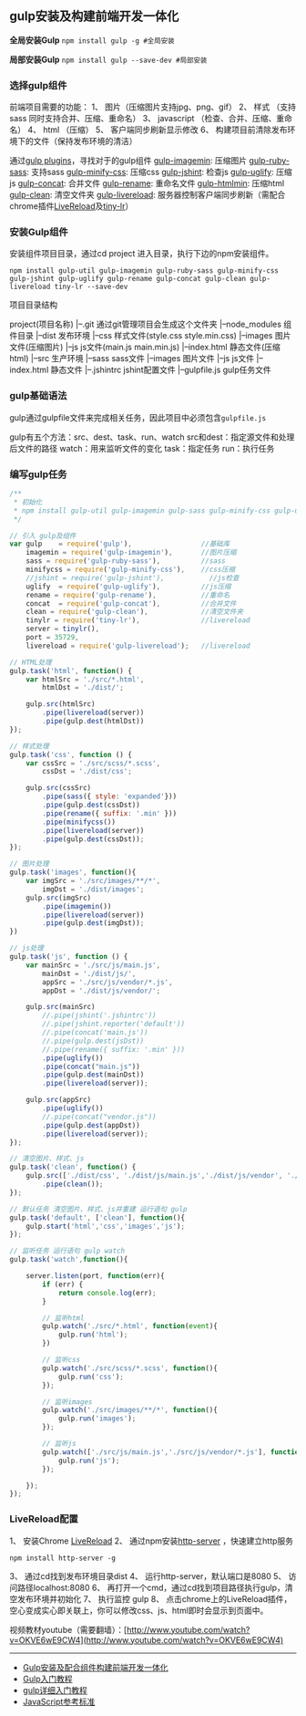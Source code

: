## gulp安装及构建前端开发一体化

**全局安装Gulp**
`npm install gulp -g #全局安装`

**局部安装Gulp**
`npm install gulp --save-dev #局部安装`

### 选择gulp组件

前端项目需要的功能：
1、 图片（压缩图片支持jpg、png、gif）
2、 样式 （支持sass 同时支持合并、压缩、重命名）
3、 javascript （检查、合并、压缩、重命名）
4、 html （压缩）
5、 客户端同步刷新显示修改
6、 构建项目前清除发布环境下的文件（保持发布环境的清洁）

通过[gulp plugins](http://gulpjs.com/plugins/)，寻找对于的gulp组件
[gulp-imagemin](https://github.com/sindresorhus/gulp-imagemin): 压缩图片
[gulp-ruby-sass](https://github.com/sindresorhus/gulp-ruby-sass): 支持sass
[gulp-minify-css](https://github.com/jonathanepollack/gulp-minify-css): 压缩css
[gulp-jshint](https://github.com/wearefractal/gulp-jshint): 检查js
[gulp-uglify](https://github.com/terinjokes/gulp-uglify): 压缩js
[gulp-concat](https://github.com/wearefractal/gulp-concat): 合并文件
[gulp-rename](https://github.com/hparra/gulp-rename): 重命名文件
[gulp-htmlmin](https://github.com/jonschlinkert/gulp-htmlmin): 压缩html
[gulp-clean](https://github.com/peter-vilja/gulp-clean): 清空文件夹
[gulp-livereload](https://github.com/vohof/gulp-livereload): 服务器控制客户端同步刷新（需配合chrome插件[LiveReload](https://chrome.google.com/webstore/detail/livereload/jnihajbhpnppcggbcgedagnkighmdlei)及[tiny-lr](https://github.com/mklabs/tiny-lr)）

### 安装Gulp组件

安装组件项目目录，通过cd project 进入目录，执行下边的npm安装组件。

```
npm install gulp-util gulp-imagemin gulp-ruby-sass gulp-minify-css gulp-jshint gulp-uglify gulp-rename gulp-concat gulp-clean gulp-livereload tiny-lr --save-dev
```

项目目录结构

project(项目名称)
|–.git 通过git管理项目会生成这个文件夹
|–node_modules 组件目录
|–dist 发布环境
    |–css 样式文件(style.css style.min.css)
    |–images 图片文件(压缩图片)
    |–js js文件(main.js main.min.js)
    |–index.html 静态文件(压缩html)
|–src 生产环境
    |–sass sass文件
    |–images 图片文件
    |–js js文件
    |–index.html 静态文件
|–.jshintrc jshint配置文件
|–gulpfile.js gulp任务文件

### gulp基础语法

gulp通过gulpfile文件来完成相关任务，因此项目中必须包含`gulpfile.js`

gulp有五个方法：src、dest、task、run、watch
src和dest：指定源文件和处理后文件的路径
watch：用来监听文件的变化
task：指定任务
run：执行任务

### 编写gulp任务

```js
/**
 * 初始化
 * npm install gulp-util gulp-imagemin gulp-sass gulp-minify-css gulp-uglify gulp-rename gulp-concat gulp-clean gulp-clean tiny-lr --save-dev
 */

// 引入 gulp及组件
var gulp    = require('gulp'),                 //基础库
    imagemin = require('gulp-imagemin'),       //图片压缩
    sass = require('gulp-ruby-sass'),          //sass
    minifycss = require('gulp-minify-css'),    //css压缩
    //jshint = require('gulp-jshint'),           //js检查
    uglify  = require('gulp-uglify'),          //js压缩
    rename = require('gulp-rename'),           //重命名
    concat  = require('gulp-concat'),          //合并文件
    clean = require('gulp-clean'),             //清空文件夹
    tinylr = require('tiny-lr'),               //livereload
    server = tinylr(),
    port = 35729,
    livereload = require('gulp-livereload');   //livereload

// HTML处理
gulp.task('html', function() {
    var htmlSrc = './src/*.html',
        htmlDst = './dist/';

    gulp.src(htmlSrc)
        .pipe(livereload(server))
        .pipe(gulp.dest(htmlDst))
});

// 样式处理
gulp.task('css', function () {
    var cssSrc = './src/scss/*.scss',
        cssDst = './dist/css';

    gulp.src(cssSrc)
        .pipe(sass({ style: 'expanded'}))
        .pipe(gulp.dest(cssDst))
        .pipe(rename({ suffix: '.min' }))
        .pipe(minifycss())
        .pipe(livereload(server))
        .pipe(gulp.dest(cssDst));
});

// 图片处理
gulp.task('images', function(){
    var imgSrc = './src/images/**/*',
        imgDst = './dist/images';
    gulp.src(imgSrc)
        .pipe(imagemin())
        .pipe(livereload(server))
        .pipe(gulp.dest(imgDst));
})

// js处理
gulp.task('js', function () {
    var mainSrc = './src/js/main.js',
        mainDst = './dist/js/',
        appSrc = './src/js/vendor/*.js',
        appDst = './dist/js/vendor/';

    gulp.src(mainSrc)
        //.pipe(jshint('.jshintrc'))
        //.pipe(jshint.reporter('default'))
        //.pipe(concat('main.js'))
        //.pipe(gulp.dest(jsDst))
        //.pipe(rename({ suffix: '.min' }))
        .pipe(uglify())
        .pipe(concat("main.js"))
        .pipe(gulp.dest(mainDst))
        .pipe(livereload(server));

    gulp.src(appSrc)
        .pipe(uglify())
        //.pipe(concat("vendor.js"))
        .pipe(gulp.dest(appDst))
        .pipe(livereload(server));
});

// 清空图片、样式、js
gulp.task('clean', function() {
    gulp.src(['./dist/css', './dist/js/main.js','./dist/js/vendor', './dist/images'], {read: false})
        .pipe(clean());
});

// 默认任务 清空图片、样式、js并重建 运行语句 gulp
gulp.task('default', ['clean'], function(){
    gulp.start('html','css','images','js');
});

// 监听任务 运行语句 gulp watch
gulp.task('watch',function(){

    server.listen(port, function(err){
        if (err) {
            return console.log(err);
        }

        // 监听html
        gulp.watch('./src/*.html', function(event){
            gulp.run('html');
        })

        // 监听css
        gulp.watch('./src/scss/*.scss', function(){
            gulp.run('css');
        });

        // 监听images
        gulp.watch('./src/images/**/*', function(){
            gulp.run('images');
        });

        // 监听js
        gulp.watch(['./src/js/main.js','./src/js/vendor/*.js'], function(){
            gulp.run('js');
        });

    });
});
```


### LiveReload配置

1、 安装Chrome [LiveReload](https://chrome.google.com/webstore/detail/livereload/jnihajbhpnppcggbcgedagnkighmdlei)
2、 通过npm安装[http-server](https://www.npmjs.org/package/http-server) ，快速建立http服务

```
npm install http-server -g
```

3、 通过cd找到发布环境目录dist
4、 运行http-server，默认端口是8080
5、 访问路径localhost:8080
6、 再打开一个cmd，通过cd找到项目路径执行gulp，清空发布环境并初始化
7、 执行监控 gulp
8、 点击chrome上的LiveReload插件，空心变成实心即关联上，你可以修改css、js、html即时会显示到页面中。


视频教材youtube（需要翻墙）：[http://www.youtube.com/watch?v=OKVE6wE9CW4](http://www.youtube.com/watch?v=OKVE6wE9CW4)

-----
- [Gulp安装及配合组件构建前端开发一体化](http://www.dbpoo.com/getting-started-with-gulp/)
- [Gulp入门教程](https://markpop.github.io/2014/09/17/Gulp%E5%85%A5%E9%97%A8%E6%95%99%E7%A8%8B/)
- [gulp详细入门教程](http://www.ydcss.com/archives/18)
- [JavaScript参考标准](http://javascript.ruanyifeng.com/tool/sourcemap.html)